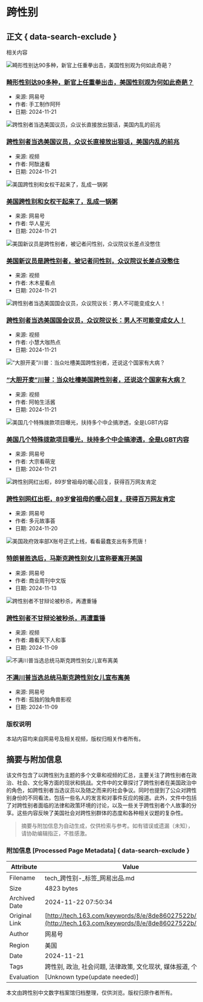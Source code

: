 # 跨性别

## 正文 { data-search-exclude }


相关内容

![畸形性别达90多种，新官上任重拳出击，美国性别观为何如此奇葩？](https://nimg.ws.126.net/?url=https%3A%2F%2Fdingyue.ws.126.net%2F2024%2F1121%2F6342be3fj00snath30013d000hs00btg.jpg&thumbnail=140x88&quality=95&type=jpg)
### [畸形性别达90多种，新官上任重拳出击，美国性别观为何如此奇葩？](https://www.163.com/dy/article/JHHSDJ5705566RPP.html)
- 来源: 网易号
- 作者: 手工制作阿歼
- 日期: 2024-11-21

![跨性别者当选美国议员，众议长直接放出狠话，美国内乱的前兆](https://nimg.ws.126.net/?url=https%3A%2F%2Fvideoimg.ws.126.net%2Fcover%2F20241121%2FO6BLoCale_cover.jpg&thumbnail=140x88&quality=95&type=jpg)
### [跨性别者当选美国议员，众议长直接放出狠话，美国内乱的前兆](https://www.163.com/v/video/VKGJL75TI.html)
- 来源: 视频
- 作者: 阿酞速看
- 日期: 2024-11-21

![美国跨性别和女权干起来了，乱成一锅粥](https://nimg.ws.126.net/?url=https%3A%2F%2Fdingyue.ws.126.net%2F2024%2F1121%2F657fdd54j00snahwo00hid000dn00fum.jpg&thumbnail=140x88&quality=95&type=jpg)
### [美国跨性别和女权干起来了，乱成一锅粥](https://www.163.com/dy/article/JHHE451E0536HUBM.html)
- 来源: 网易号
- 作者: 华人星光
- 日期: 2024-11-21

![美国新议员是跨性别者，被记者问性别，众议院议长差点没憋住](https://nimg.ws.126.net/?url=https%3A%2F%2Fvideoimg.ws.126.net%2Fcover%2F20241121%2FKWCwyE8RG_cover.jpg&thumbnail=140x88&quality=95&type=jpg)
### [美国新议员是跨性别者，被记者问性别，众议院议长差点没憋住](https://www.163.com/v/video/VMGJJN1TN.html)
- 来源: 视频
- 作者: 木木星看点
- 日期: 2024-11-21

![跨性别者当选美国国会议员，众议院议长：男人不可能变成女人！](https://nimg.ws.126.net/?url=https%3A%2F%2Fvideoimg.ws.126.net%2Fcover%2F20241121%2FX45ydGHqn_cover.jpg&thumbnail=140x88&quality=95&type=jpg)
### [跨性别者当选美国国会议员，众议院议长：男人不可能变成女人！](https://www.163.com/v/video/VMGJI9TFJ.html)
- 来源: 视频
- 作者: 小慧大咖热点
- 日期: 2024-11-21

![“大胆开麦”川普：当众吐槽美国跨性别者，还说这个国家有大病？](https://nimg.ws.126.net/?url=https%3A%2F%2Fvideoimg.ws.126.net%2Fcover%2F20241121%2FRdr3toCYa_cover.jpg&thumbnail=140x88&quality=95&type=jpg)
### [“大胆开麦”川普：当众吐槽美国跨性别者，还说这个国家有大病？](https://www.163.com/v/video/VMGJI74VL.html)
- 来源: 视频
- 作者: 阿帕生活酱
- 日期: 2024-11-21

![美国几个特殊拨款项目曝光，扶持多个中企搞渗透，全是LGBT内容](https://nimg.ws.126.net/?url=https%3A%2F%2Fdingyue.ws.126.net%2F2024%2F1121%2Fe5165462j00snabgc001dd000hs009wg.jpg&thumbnail=140x88&quality=95&type=jpg)
### [美国几个特殊拨款项目曝光，扶持多个中企搞渗透，全是LGBT内容](https://www.163.com/dy/article/JHH64QJR0553TENW.html)
- 来源: 网易号
- 作者: 大宗看萌宠
- 日期: 2024-11-21

![跨性别网红出柜，89岁曾祖母的暖心回复，获得百万网友肯定](https://nimg.ws.126.net/?url=https%3A%2F%2Fdingyue.ws.126.net%2F2024%2F1120%2F3c65fba1j00sn8azb001gd000p000irm.jpg&thumbnail=600x328&quality=95&type=jpg)
### [跨性别网红出柜，89岁曾祖母的暖心回复，获得百万网友肯定](https://www.163.com/dy/article/J68FO4R8052880KM.html)
- 来源: 网易号
- 作者: 多元故事荟
- 日期: 2024-11-20

![美国政府效率部X账号正式上线，看看最蠢支出有多荒唐！](https://nimg.ws.126.net/?url=https%3A%2F%2Fdingyue.ws.126.net%2F2024%2F1113%2F91677680j00smvvow0015d000j60086g.jpg&thumbnail=140x88&quality=95&type=jpg)
### [特朗普胜选后，马斯克跨性别女儿宣称要离开美国](https://www.163.com/dy/article/JGT3NDFM05198DBD.html)
- 来源: 网易号
- 作者: 商业周刊中文版
- 日期: 2024-11-13

![跨性别者不甘辩论被秒杀，再遭重锤](https://nimg.ws.126.net/?url=https%3A%2F%2Fvideoimg.ws.126.net%2Fcover%2F20241109%2FTgOa07keX_cover.jpg&thumbnail=140x88&quality=95&type=jpg)
### [跨性别者不甘辩论被秒杀，再遭重锤](https://www.163.com/v/video/VQFL44HHE.html)
- 来源: 视频
- 作者: 趣看天下人和事
- 日期: 2024-11-09

![不满川普当选总统马斯克跨性别女儿宣布离美](https://nimg.ws.126.net/?url=https%3A%2F%2Fvideoimg.ws.126.net%2Fcover%2F20241108%2FadrDeLy5k_cover.jpg&thumbnail=140x88&quality=95&type=jpg)
### [不满川普当选总统马斯克跨性别女儿宣布离美](https://www.163.com/dy/article/JGFGJEVR0553XLZG.html)
- 来源: 网易号
- 作者: 孤独的独角兽影视
- 日期: 2024-11-09

### 版权说明
本站内容均来自网易号及相关视频，版权归相关作者所有。

## 摘要与附加信息

<!-- tcd_abstract -->
该文件包含了以跨性别为主题的多个文章和视频的汇总，主要关注了跨性别者在政治、社会、文化等方面的现状和挑战。文件中的文章探讨了跨性别者在美国政治中的角色，如跨性别者当选议员以及随之而来的社会争议。同时也提到了公众对跨性别身份的不同看法，包括一些名人的发言和对事件反应的报道。此外，文件中包括了对跨性别者面临的法律和政策环境的讨论，以及一些关于跨性别者个人故事的分享。这些内容反映了美国社会对跨性别群体的态度和各种相关议题的复杂性。
<!-- tcd_abstract_end -->

> 摘要与附加信息为自动生成，仅供检索与参考。如有错误或遗漏（未知），请协助编辑指正，不胜感激。

### 附加信息 [Processed Page Metadata] { data-search-exclude }

| Attribute       | Value                                  |
|-----------------|----------------------------------------|
| Filename        | tech_跨性别-_标签_网易出品.md                             |
| Size            | 4823 bytes                           |
| Archived Date   | 2024-11-22 07:50:34                             |
| Original Link   | [http://tech.163.com/keywords/8/e/8de86027522b/1.html](http://tech.163.com/keywords/8/e/8de86027522b/1.html)                       |
| Author          | 网易号                               |
| Region          | 美国                               |
| Date            | 2024-11-21                                 |
| Tags            | 跨性别, 政治, 社会问题, 法律政策, 文化现状, 媒体报道, 个人故事                                 |
| Evaluation            | [Unknown type(update needed)]                                 |
<!-- tcd_table_end -->

本文由跨性别中文数字档案馆归档整理，仅供浏览。版权归原作者所有。
